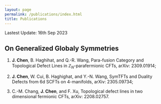 ```yaml
---
layout: page
permalink: /publications/index.html
title: Publications
---
```


Lastest Update: 16th Sep 2023&nbsp;

## On Generalized Globaly Symmetries

1. **J. Chen**, B. Haghihat, and Q.-R. Wang, Para-fusion Category and Topological Defect Lines in $\mathbb{Z}_N$-parafermionic CFTs, arXiv: 2309.01914;
   
2. **J. Chen**, W. Cui, B. Haghighat, and Y.-N. Wang, SymTFTs and Duality Defects from 6d SCFTs on 4-manifolds, arXiv: 2305.09734;
   
3. C.-M. Chang, **J. Chen**, and F. Xu, Topological defect lines in two dimensional fermionic CFTs, arXiv: 2208.02757.<br>

  <br>
